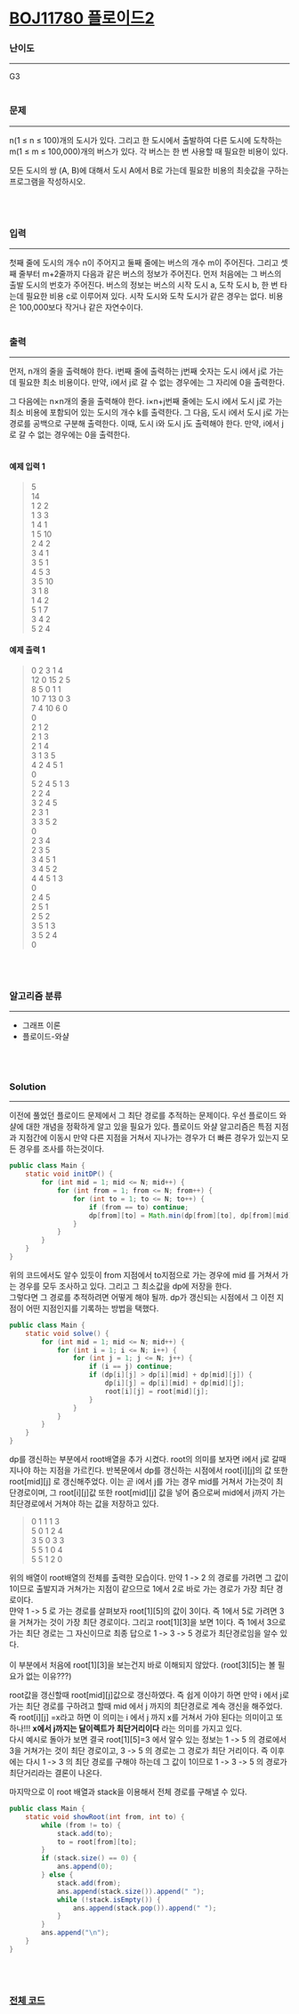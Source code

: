 # [BOJ11780 플로이드2](https://www.acmicpc.net/problem/11780)

### 난이도

***
G3
<br><br>

### 문제

***
n(1 ≤ n ≤ 100)개의 도시가 있다. 그리고 한 도시에서 출발하여 다른 도시에 도착하는 m(1 ≤ m ≤ 100,000)개의 버스가 있다. 각 버스는 한 번 사용할 때 필요한 비용이 있다.

모든 도시의 쌍 (A, B)에 대해서 도시 A에서 B로 가는데 필요한 비용의 최솟값을 구하는 프로그램을 작성하시오.

<br><br>

### 입력

***
첫째 줄에 도시의 개수 n이 주어지고 둘째 줄에는 버스의 개수 m이 주어진다. 그리고 셋째 줄부터 m+2줄까지 다음과 같은 버스의 정보가 주어진다. 먼저 처음에는 그 버스의 출발 도시의 번호가 주어진다. 버스의
정보는 버스의 시작 도시 a, 도착 도시 b, 한 번 타는데 필요한 비용 c로 이루어져 있다. 시작 도시와 도착 도시가 같은 경우는 없다. 비용은 100,000보다 작거나 같은 자연수이다.
<br><br>

### 출력

***
먼저, n개의 줄을 출력해야 한다. i번째 줄에 출력하는 j번째 숫자는 도시 i에서 j로 가는데 필요한 최소 비용이다. 만약, i에서 j로 갈 수 없는 경우에는 그 자리에 0을 출력한다.

그 다음에는 n×n개의 줄을 출력해야 한다. i×n+j번째 줄에는 도시 i에서 도시 j로 가는 최소 비용에 포함되어 있는 도시의 개수 k를 출력한다. 그 다음, 도시 i에서 도시 j로 가는 경로를 공백으로 구분해
출력한다. 이때, 도시 i와 도시 j도 출력해야 한다. 만약, i에서 j로 갈 수 없는 경우에는 0을 출력한다.
<br><br>

#### 예제 입력 1

> 5     
14  
1 2 2   
1 3 3   
1 4 1   
1 5 10  
2 4 2   
3 4 1   
3 5 1   
4 5 3   
3 5 10  
3 1 8   
1 4 2   
5 1 7   
3 4 2   
5 2 4

#### 예제 출력 1

> 0 2 3 1 4     
12 0 15 2 5     
8 5 0 1 1   
10 7 13 0 3     
7 4 10 6 0      
0       
2 1 2   
2 1 3   
2 1 4   
3 1 3 5         
4 2 4 5 1   
0   
5 2 4 5 1 3     
2 2 4   
3 2 4 5     
2 3 1   
3 3 5 2     
0   
2 3 4   
2 3 5   
3 4 5 1     
3 4 5 2     
4 4 5 1 3   
0   
2 4 5   
2 5 1   
2 5 2   
3 5 1 3     
3 5 2 4     
0


<br><br>

### 알고리즘 분류

***

* 그래프 이론
* 플로이드-와샬

<br><br>

### Solution

***

이전에 풀었던 플로이드 문제에서 그 최단 경로를 추적하는 문제이다. 우선 플로이드 와샬에 대한 개념을 정확하게 알고 있을 필요가 있다. 플로이드 와샬 알고리즘은 특점 지점과 지점간에 이동시 만약 다른 지점을 거쳐서
지나가는 경우가 더 빠른 경우가 있는지 모든 경우를 조사를 하는것이다.

```java
public class Main {
    static void initDP() {
        for (int mid = 1; mid <= N; mid++) {
            for (int from = 1; from <= N; from++) {
                for (int to = 1; to <= N; to++) {
                    if (from == to) continue;
                    dp[from][to] = Math.min(dp[from][to], dp[from][mid] + dp[mid][to]);
                }
            }
        }
    }
}
```

위의 코드에서도 알수 있듯이 from 지점에서 to지점으로 가는 경우에 mid 를 거쳐서 가는 경우를 모두 조사하고 있다. 그리고 그 최소값을 dp에 저장을 한다.         
그렇다면 그 경로를 추적하려면 어떻게 해야 될까. dp가 갱신되는 시점에서 그 이전 지점이 어떤 지점인지를 기록하는 방법을 택했다.

```java
public class Main {
    static void solve() {
        for (int mid = 1; mid <= N; mid++) {
            for (int i = 1; i <= N; i++) {
                for (int j = 1; j <= N; j++) {
                    if (i == j) continue;
                    if (dp[i][j] > dp[i][mid] + dp[mid][j]) {
                        dp[i][j] = dp[i][mid] + dp[mid][j];
                        root[i][j] = root[mid][j];
                    }
                }
            }
        }
    }
}
```

dp를 갱신하는 부분에서 root배열을 추가 시켰다. root의 의미를 보자면 i에서 j로 갈때 지나야 하는 지점을 가르킨다. 반복문에서 dp를 갱신하는 시점에서 root[i][j]의 값 또한 root[mid][j]
로 갱신해주었다. 이는 곧 i에서 j를 가는 경우 mid를 거쳐서 가는것이 최단경로이며, 그 root[i][j]값 또한 root[mid][j] 값을 넣어 줌으로써 mid에서 j까지 가는 최단경로에서 거쳐야 하는 값을
저장하고 있다.
> 0 1 1 1 3      
5 0 1 2 4   
3 5 0 3 3   
5 5 1 0 4   
5 5 1 2 0

위의 배열이 root배열의 전체를 출력한 모습이다. 만약 1 -> 2 의 경로를 가려면 그 값이 1이므로 출발지과 거쳐가는 지점이 같으므로 1에서 2로 바로 가는 경로가 가장 최단 경로이다.      
먄약 1 -> 5 로 가는 경로를 살펴보자 root[1][5]의 값이 3이다. 즉 1에서 5로 가려면 3을 거쳐가는 것이 가장 최단 경로이다. 그리고 root[1][3]을 보면 1이다. 즉 1에서 3으로 가는 최단
경로는 그 자신이므로 최종 답으로 1 -> 3 -> 5 경로가 최단경로임을 알수 있다. <br><br>
이 부분에서 처음에 root[1][3]을 보는건지 바로 이해되지 않았다. (root[3][5]는 볼 필요가 없는 이유???)

root값을 갱신할때 root[mid][j]값으로 갱신하였다. 즉 쉽게 이야기 하면 만약 i 에서 j로 가는 최단 경로를 구하려고 할때 mid 에서 j 까지의 최단경로로 계속 갱신을 해주었다. 즉 root[i][j]
=x라고 하면 이 의미는 i 에서 j 까지 x를 거쳐서 가야 된다는 의미이고 또하나!!! **x에서 j까지는 달이렉트가 최단거리이다** 라는 의미를 가지고 있다.      
다시 예시로 돌아가 보면 결국 root[1][5]=3 에서 알수 있는 정보는 1 -> 5 의 경로에서 3을 거쳐가는 것이 최단 경로이고, 3 -> 5 의 경로는 그 경로가 최단 거리이다. 즉 이후에는 다시 1 ->
3 의 최단 경로를 구해야 하는데 그 값이 1이므로 1 -> 3 -> 5 의 경로가 최단거리라는 결론이 나온다.

마지막으로 이 root 배열과 stack을 이용해서 전체 경로를 구해낼 수 있다.

```java
public class Main {
    static void showRoot(int from, int to) {
        while (from != to) {
            stack.add(to);
            to = root[from][to];
        }
        if (stack.size() == 0) {
            ans.append(0);
        } else {
            stack.add(from);
            ans.append(stack.size()).append(" ");
            while (!stack.isEmpty()) {
                ans.append(stack.pop()).append(" ");
            }
        }
        ans.append("\n");
    }
}
```

<br><br>

### [전체 코드](https://github.com/Jungmin-Seo0527/CodingTest/blob/main/src/Floyd_Warshall/BOJ11780_플로이드2.java)
